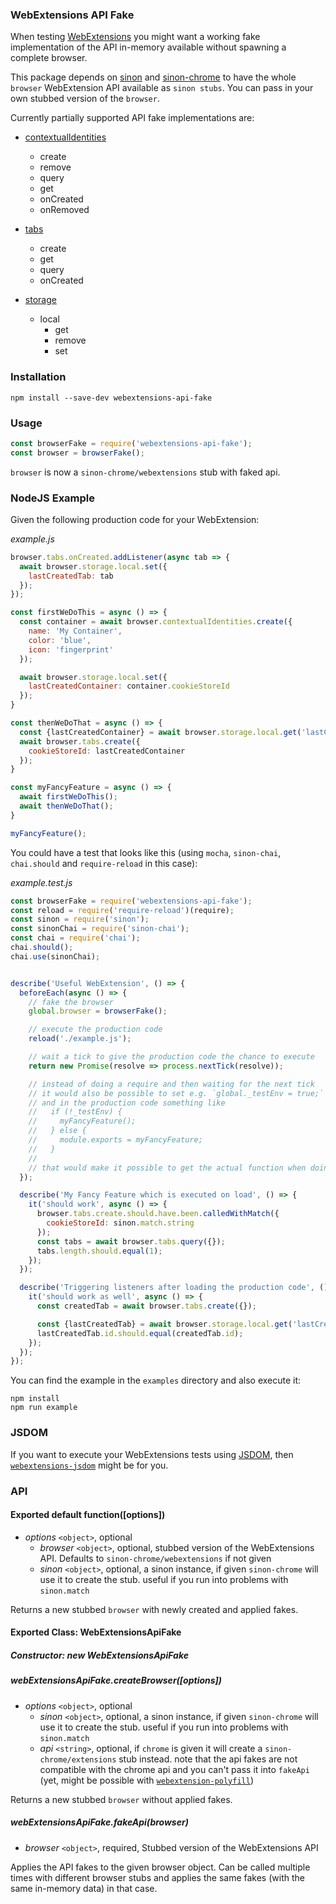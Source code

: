 ### WebExtensions API Fake

When testing [WebExtensions](https://developer.mozilla.org/Add-ons/WebExtensions) you might want a working fake implementation of the API in-memory available without spawning a complete browser.

This package depends on [sinon](https://github.com/sinonjs/sinon) and [sinon-chrome](https://github.com/acvetkov/sinon-chrome) to have the whole `browser` WebExtension API available as `sinon stubs`. You can pass in your own stubbed version of the `browser`.


Currently partially supported API fake implementations are:

* [contextualIdentities](https://developer.mozilla.org/Add-ons/WebExtensions/API/contextualIdentities)
  * create
  * remove
  * query
  * get  
  * onCreated  
  * onRemoved


* [tabs](https://developer.mozilla.org/Add-ons/WebExtensions/API/tabs)
  * create
  * get
  * query  
  * onCreated  


* [storage](https://developer.mozilla.org/Add-ons/WebExtensions/API/storage)
  * local
    * get
    * remove
    * set  


### Installation

```
npm install --save-dev webextensions-api-fake
```


### Usage

```js
const browserFake = require('webextensions-api-fake');
const browser = browserFake();
```

`browser` is now a `sinon-chrome/webextensions` stub with faked api.


### NodeJS Example

Given the following production code for your WebExtension:

*example.js*
```js
browser.tabs.onCreated.addListener(async tab => {
  await browser.storage.local.set({
    lastCreatedTab: tab
  });
});

const firstWeDoThis = async () => {
  const container = await browser.contextualIdentities.create({
    name: 'My Container',
    color: 'blue',
    icon: 'fingerprint'
  });

  await browser.storage.local.set({
    lastCreatedContainer: container.cookieStoreId
  });
}

const thenWeDoThat = async () => {
  const {lastCreatedContainer} = await browser.storage.local.get('lastCreatedContainer');
  await browser.tabs.create({
    cookieStoreId: lastCreatedContainer
  });
}

const myFancyFeature = async () => {
  await firstWeDoThis();
  await thenWeDoThat();
}

myFancyFeature();
```


You could have a test that looks like this (using `mocha`, `sinon-chai`, `chai.should` and `require-reload` in this case):

*example.test.js*
```js
const browserFake = require('webextensions-api-fake');
const reload = require('require-reload')(require);
const sinon = require('sinon');
const sinonChai = require('sinon-chai');
const chai = require('chai');
chai.should();
chai.use(sinonChai);


describe('Useful WebExtension', () => {
  beforeEach(async () => {
    // fake the browser
    global.browser = browserFake();

    // execute the production code
    reload('./example.js');

    // wait a tick to give the production code the chance to execute
    return new Promise(resolve => process.nextTick(resolve));

    // instead of doing a require and then waiting for the next tick
    // it would also be possible to set e.g. `global._testEnv = true;` in the test
    // and in the production code something like
    //   if (!_testEnv) {
    //     myFancyFeature();
    //   } else {
    //     module.exports = myFancyFeature;
    //   }
    //
    // that would make it possible to get the actual function when doing require
  });

  describe('My Fancy Feature which is executed on load', () => {
    it('should work', async () => {
      browser.tabs.create.should.have.been.calledWithMatch({
        cookieStoreId: sinon.match.string
      });
      const tabs = await browser.tabs.query({});
      tabs.length.should.equal(1);
    });
  });

  describe('Triggering listeners after loading the production code', () => {
    it('should work as well', async () => {
      const createdTab = await browser.tabs.create({});

      const {lastCreatedTab} = await browser.storage.local.get('lastCreatedTab');
      lastCreatedTab.id.should.equal(createdTab.id);
    });
  });
});
```


You can find the example in the `examples` directory and also execute it:

```
npm install
npm run example
```

### JSDOM

If you want to execute your WebExtensions tests using [JSDOM](https://github.com/jsdom/jsdom), then [`webextensions-jsdom`](https://github.com/stoically/webextensions-jsdom) might be for you.


### API

#### Exported default function([options])

* *options* `<object>`, optional
  - *browser* `<object>`, optional, stubbed version of the WebExtensions API. Defaults to `sinon-chrome/webextensions` if not given
  - *sinon* `<object>`, optional, a sinon instance, if given `sinon-chrome` will use it to create the stub. useful if you run into problems with `sinon.match`


Returns a new stubbed `browser` with newly created and applied fakes.



#### Exported Class: WebExtensionsApiFake

##### Constructor: new WebExtensionsApiFake

##### webExtensionsApiFake.createBrowser([options])

* *options* `<object>`, optional
  - *sinon* `<object>`, optional, a sinon instance, if given `sinon-chrome` will use it to create the stub. useful if you run into problems with `sinon.match`
  - *api* `<string>`, optional, if `chrome` is given it will create a `sinon-chrome/extensions` stub instead. note that the api fakes are not compatible with the chrome api and you can't pass it into `fakeApi` (yet, might be possible with [`webextension-polyfill`](https://github.com/mozilla/webextension-polyfill))

Returns a new stubbed `browser` without applied fakes.


##### webExtensionsApiFake.fakeApi(browser)

* *browser* `<object>`, required, Stubbed version of the WebExtensions API

Applies the API fakes to the given browser object. Can be called multiple times with different browser stubs and applies the same fakes (with the same in-memory data) in that case.